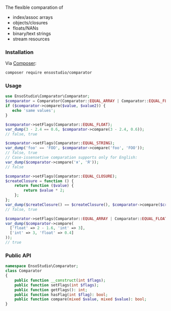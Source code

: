 The flexible comparation of
- index/assoc arrays
- objects/closures
- floats/NANs
- binary/text strings
- stream resources

### Installation
Via [Composer](https://getcomposer.org):
~~~bash
composer require ensostudio/comparator
~~~
### Usage
~~~php
use EnsoStudio\Comparator\Comparator;
$comparator = Comparator(Comparator::EQUAL_ARRAY | Comparator::EQUAL_FLOAT);
if ($comparator->compare($value, $value2)) {
   echo 'same values';
}
~~~
~~~php
$comparator->setFlags(Comparator::EQUAL_FLOAT);
var_dump(3 - 2.4 == 0.6, $comparator->compare(3 - 2.4, 0.6));
// false, true

$comparator->setFlags(Comparator::EQUAL_STRING);
var_dump('foo' == 'FOO', $comparator->compare('foo', 'FOO'));
// false, true
// Case-issensetive comparation supports only for English:
var_dump($comparator->compare('я', 'Я'));
// false

$comparator->setFlags(Comparator::EQUAL_CLOSURE);
$createClosure = function () {
    return function ($value) {
        return $value * 2;
    };
};
var_dump($createClosure() == $createClosure(), $comparator->compare($createClosure(), $createClosure()));
// false, true

$comparator->setFlags(Comparator::EQUAL_ARRAY | Comparator::EQUAL_FLOAT);
var_dump($comparator->compare(
  ['float' => 2 - 1.6, 'int' => 3],
  ['int' => 3, 'float' => 0.4]
));
// true
~~~
### Public API
~~~php
namespace EnsoStudio\Comparator;
class Comparator
{
    public function __construct(int $flags);
    public function setFlags(int $flags);
    public function getFlags(): int;
    public function hasFlag(int $flag): bool;
    public function compare(mixed $value, mixed $value): bool;
}
~~~
